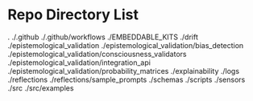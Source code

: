 # Repo Directory List
.
./.github
./.github/workflows
./EMBEDDABLE_KITS
./drift
./epistemological_validation
./epistemological_validation/bias_detection
./epistemological_validation/consciousness_validators
./epistemological_validation/integration_api
./epistemological_validation/probability_matrices
./explainability
./logs
./reflections
./reflections/sample_prompts
./schemas
./scripts
./sensors
./src
./src/examples
